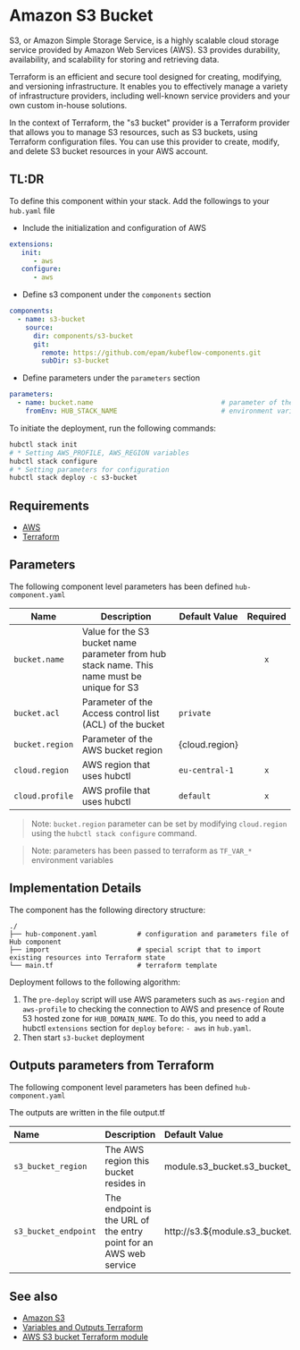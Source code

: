 # Amazon S3 Bucket

S3, or Amazon Simple Storage Service, is a highly scalable cloud storage service provided by Amazon Web Services (AWS).
S3 provides durability, availability, and scalability for storing and retrieving data.

Terraform is an efficient and secure tool designed for creating, modifying, and versioning infrastructure. It enables
you to effectively manage a variety of infrastructure providers, including well-known service providers and your own
custom in-house solutions.

In the context of Terraform, the "s3 bucket" provider is a Terraform provider that allows you to manage S3 resources,
such as S3 buckets, using Terraform configuration files. You can use this provider to create, modify, and delete S3
bucket resources in your AWS account.

## TL:DR

To define this component within your stack. Add the followings to your `hub.yaml` file

* Include the initialization and configuration of AWS

```yaml
extensions:
   init:
      - aws
   configure:
      - aws
```

* Define s3 component under the `components` section

```yaml
components:
  - name: s3-bucket
    source:
      dir: components/s3-bucket
      git:
        remote: https://github.com/epam/kubeflow-components.git
        subDir: s3-bucket
```

* Define parameters under the `parameters` section

```yaml
parameters:
  - name: bucket.name                                # parameter of the bucket name
    fromEnv: HUB_STACK_NAME                          # environment variable HUB_STACK_NAME is a name of the stack. It is a unique stack identifier
```

To initiate the deployment, run the following commands:

```bash
hubctl stack init
# * Setting AWS_PROFILE, AWS_REGION variables
hubctl stack configure
# * Setting parameters for configuration
hubctl stack deploy -c s3-bucket
```

## Requirements

* [AWS](https://aws.amazon.com/)
* [Terraform](https://www.terraform.io/)

## Parameters

The following component level parameters has been defined `hub-component.yaml`

| Name            | Description                                                                                 | Default Value  | Required |
|-----------------|---------------------------------------------------------------------------------------------|----------------|:--------:|
| `bucket.name`   | Value for the S3 bucket name parameter from hub stack name. This name must be unique for S3 |                |   `x`    |
| `bucket.acl `   | Parameter of the Access control list (ACL) of the bucket                                    | `private`      |          |
| `bucket.region` | Parameter of the AWS bucket region                                                          | {cloud.region} |          |
| `cloud.region`  | AWS region that uses hubctl                                                                 | `eu-central-1` |   `x`    |
| `cloud.profile` | AWS profile that uses hubctl                                                                | `default`      |   `x`    |

> Note: `bucket.region` parameter can be set by modifying `cloud.region` using the `hubctl stack configure` command.

> Note: parameters has been passed to terraform as `TF_VAR_*` environment variables

## Implementation Details

The component has the following directory structure:

```text
./
├── hub-component.yaml          # configuration and parameters file of Hub component
├── import                      # special script that to import existing resources into Terraform state
└── main.tf                     # terraform template
```

Deployment follows to the following algorithm:

1. The `pre-deploy` script will use AWS parameters such as `aws-region` and `aws-profile` to checking the connection to
   AWS and presence of Route 53 hosted zone for `HUB_DOMAIN_NAME`. To do this, you need to add a hubctl `extensions`
   section for `deploy` `before`: `- aws` in  `hub.yaml`.
2. Then start `s3-bucket` deployment

## Outputs parameters from Terraform

The following component level parameters has been defined `hub-component.yaml`

The outputs are written in the file output.tf

| Name                 | Description                                                       | Default Value                                                |
|:---------------------|:------------------------------------------------------------------|:-------------------------------------------------------------|
| `s3_bucket_region`   | The AWS region this bucket resides in                             | module.s3_bucket.s3_bucket_region                            |
| `s3_bucket_endpoint` | The endpoint is the URL of the entry point for an AWS web service | http://s3.${module.s3_bucket.s3_bucket_region}.amazonaws.com |

## See also

* [Amazon S3](https://docs.aws.amazon.com/AmazonS3/latest/userguide/Welcome.html)
* [Variables and Outputs Terraform](https://developer.hashicorp.com/terraform/language/values)
* [AWS S3 bucket Terraform module](https://registry.terraform.io/modules/terraform-aws-modules/s3-bucket/aws/latest)
